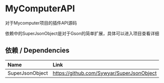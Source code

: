 <h1>MyComputerAPI</h1>
对于Mycomputer项目的插件API源码

依赖中的SuperJsonObject是对于Gson的简单扩展，具体可以进入项目查看详细

<h2>依赖 / Dependencies</h2>

| Name            | Link                                       |
|:----------------|:-------------------------------------------|
| SuperJsonObject | https://github.com/Sywyar/SuperJsonObject  |
